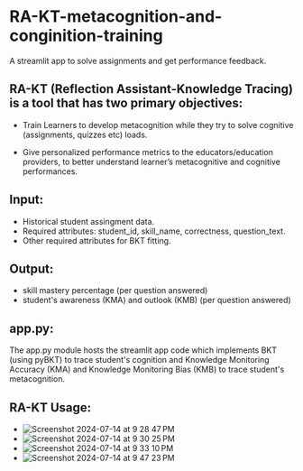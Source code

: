 # RA-KT-metacognition-and-conginition-training
A streamlit app to solve assignments and get performance feedback.

## RA-KT (Reflection Assistant-Knowledge Tracing) is a tool that has two primary objectives: 
- Train Learners to develop metacognition while they try to solve cognitive (assignments, quizzes etc) loads.

- Give personalized performance metrics to the educators/education providers, to better understand learner’s metacognitive and cognitive performances.

## Input:
- Historical student assingment data.
- Required attributes: student_id, skill_name, correctness, question_text.
- Other required attributes for BKT fitting.

## Output:
- skill mastery percentage (per question answered)
- student's awareness (KMA) and outlook (KMB) (per question answered)


## app.py:

The app.py module hosts the streamlit app code which implements BKT (using pyBKT) to trace student's cognition and Knowledge Monitoring Accuracy (KMA) and Knowledge Monitoring Bias (KMB) to trace student's metacognition. 

## RA-KT Usage:

- ![Screenshot 2024-07-14 at 9 28 47 PM](https://github.com/user-attachments/assets/d70541af-a7b6-47c9-83e8-f35f2bcf9d13)
- ![Screenshot 2024-07-14 at 9 30 25 PM](https://github.com/user-attachments/assets/6554fea9-927f-4fe1-a04c-188e3d656a07)
- ![Screenshot 2024-07-14 at 9 33 10 PM](https://github.com/user-attachments/assets/b994c0e8-89b1-458d-b44f-9420b2aad17b)
- ![Screenshot 2024-07-14 at 9 47 23 PM](https://github.com/user-attachments/assets/3113ad31-6bb9-400c-88a6-247b4afeacca)




